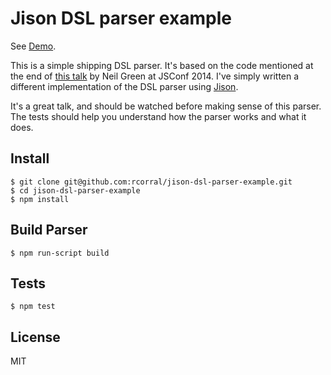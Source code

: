 Jison DSL parser example
========================

See [Demo](http://rcorral.github.io/jison-dsl-parser-example/).

This is a simple shipping DSL parser. It's based on the code mentioned at the end of [this talk](https://www.youtube.com/watch?v=lm4jEcnWeKI) by Neil Green at JSConf 2014. I've simply written a different implementation of the DSL parser using [Jison](http://zaach.github.io/jison/).

It's a great talk, and should be watched before making sense of this parser.  
The tests should help you understand how the parser works and what it does.

Install
-------

`$ git clone git@github.com:rcorral/jison-dsl-parser-example.git`  
`$ cd jison-dsl-parser-example`  
`$ npm install`

Build Parser
------------

`$ npm run-script build`

Tests
-----

`$ npm test`

License
-------

MIT
